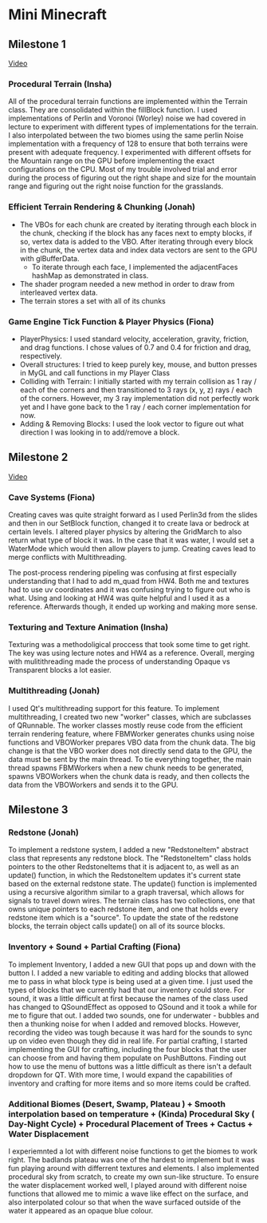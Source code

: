 # Mini Minecraft
## Milestone 1
[Video](https://youtu.be/f-kt_XCjlXg)
### Procedural Terrain (Insha)
All of the procedural terrain functions are implemented within the Terrain class. They are consolidated within the fillBlock function. I used implementations of Perlin and Voronoi (Worley) noise we had covered in lecture to experiment with different types of implementations for the terrain. I also interpolated between the two biomes using the same perlin Noise implementation with a frequency of 128 to ensure that both terrains were present with adequate frequency. I experimented with different offsets for the Mountain range on the GPU before implementing the exact configurations on the CPU. Most of my trouble involved trial and error during the process of figuring out the right shape and size for the mountain range and figuring out the right noise function for the grasslands. 

### Efficient Terrain Rendering & Chunking (Jonah)

- The VBOs for each chunk are created by iterating through each block in the chunk, checking if the block has any faces next to empty blocks, if so, vertex data is added to the VBO. After iterating through every block in the chunk, the vertex data and index data vectors are sent to the GPU with glBufferData.
  - To iterate through each face, I implemented the adjacentFaces hashMap as demonstrated in class.
- The shader program needed a new method in order to draw from interleaved vertex data.
- The terrain stores a set with all of its chunks

### Game Engine Tick Function & Player Physics (Fiona)
- PlayerPhysics: I used standard velocity, acceleration, gravity, friction, and drag functions. I chose values of 0.7 and 0.4 for friction and drag, respectively. 
- Overall structures: I tried to keep purely key, mouse, and button presses in MyGL and call functions in my Player Class
- Colliding with Terrain: I initially started with my terrain collision as 1 ray / each of the corners and then transitioned to 3 rays (x, y, z) rays / each of the corners. However, my 3 ray implementation did not perfectly work yet and I have gone back to the 1 ray / each corner implementation for now.
- Adding & Removing Blocks: I used the look vector to figure out what direction I was looking in to add/remove a block. 

## Milestone 2
[Video](https://youtu.be/FK23mczUOP8)
### Cave Systems (Fiona)
Creating caves was quite straight forward as I used Perlin3d from the slides and then in our SetBlock function, changed it to create lava or bedrock at certain levels. I altered player physics by altering the GridMarch to also return what type of block it was. In the case that it was water, I would set a WaterMode which would then allow players to jump. Creating caves lead to merge conflicts with Multithreading. 

The post-process rendering pipeling was confusing at first especially understanding that I had to add m_quad from HW4. Both me and textures had to use uv coordinates and it was confusing trying to figure out who is what. Using and looking at HW4 was quite helpful and I used it as a reference. Afterwards though, it ended up working and making more sense. 

### Texturing and Texture Animation (Insha)
Texturing was a methodoligical proccess that took some time to get right. The key was using lecture notes and HW4 as a reference. Overall, merging with mulitithreading made the process of understanding Opaque vs Transparent blocks a lot easier. 

### Multithreading (Jonah)
I used Qt's multithreading support for this feature. To implement multithreading, I created two new "worker" classes, which are subclasses of QRunnable. The worker classes mostly reuse code from the efficient terrain rendering feature, where FBMWorker generates chunks using noise functions and VBOWorker prepares VBO data from the chunk data. The big change is that the VBO worker does not directly send data to the GPU, the data must be sent by the main thread. To tie everything together, the main thread spawns FBMWorkers when a new chunk needs to be generated, spawns VBOWorkers when the chunk data is ready, and then collects the data from the VBOWorkers and sends it to the GPU.

## Milestone 3

### Redstone (Jonah)
To implement a redstone system, I added a new "RedstoneItem" abstract class that represents any redstone block. The "RedstoneItem" class holds pointers to the other RedstoneItems that it is adjacent to, as well as an update() function, in which the RedstoneItem updates it's current state based on the external redstone state. The update() function is implemented using a recursive algorithm similar to a graph traversal, which allows for signals to travel down wires. The terrain class has two collections, one that owns unique pointers to each redstone item, and one that holds every redstone item which is a "source". To update the state of the redstone blocks, the terrain object calls update() on all of its source blocks.

### Inventory + Sound + Partial Crafting (Fiona)
To implement Inventory, I added a new GUI that pops up and down with the button I. I added a new variable to editing and adding blocks that allowed me to pass in what block type is being used at a given time. I just used the types of blocks that we currently had that our inventory could store. 
For sound, it was a little difficult at first because the names of the class used has changed to QSoundEffect as opposed to QSound and it took a while for me to figure that out. I added two sounds, one for underwater - bubbles and then a thunking noise for when I added and removed blocks. However, recording the video was tough because it was hard for the sounds to sync up on video even though they did in real life. 
For partial crafting, I started implementing the GUI for crafting, including the four blocks that the user can choose from and having them populate on PushButtons. Finding out how to use the menu of buttons was a little difficult as there isn't a default dropdown for QT. With more time, I would expand the capabilities of inventory and crafting for more items and so more items could be crafted.

### Additional Biomes (Desert, Swamp, Plateau ) + Smooth interpolation based on temperature + (Kinda) Procedural Sky ( Day-Night Cycle) + Procedural Placement of Trees + Cactus + Water Displacement 

I experiemnted a lot with different noise functions to get the biomes to work right. The badlands plateau was one of the hardest to implement but it was fun playing around with differrent textures and elements. I also implemented procedural sky from scratch, to create my own sun-like structure. To ensure the water displacement worked well, I played around with different noise functions that allowed me to mimic a wave like effect on the surface, and also interpolated colour so that when the wave surfaced outside of the water it appeared as an opaque blue colour. 
